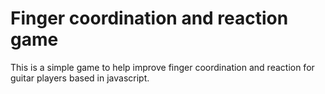 # Finger coordination and reaction game
This is a simple game to help improve finger coordination and reaction for guitar players based in javascript. 